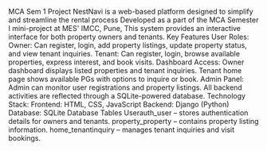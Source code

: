 MCA Sem 1 Project NestNavi is a web-based platform designed to simplify and streamline the rental process Developed as a part of the MCA Semester I mini-project at MES' IMCC, Pune, 
This system provides an interactive interface for both property owners and tenants.
Key Features 
User Roles: Owner: Can register, login, add property listings, update property status, and view tenant inquiries. Tenant: Can register, login, browse available properties, express interest, and book visits.
Dashboard Access: Owner dashboard displays listed properties and tenant inquiries. Tenant home page shows available PGs with options to inquire or book. Admin Panel: Admin can monitor user registrations and property listings. All backend activities are reflected through a SQLite-powered database.
Technology Stack: Frontend: HTML, CSS, JavaScript Backend: Django (Python) Database: SQLite
Database Tables Userauth_user – stores authentication details for owners and tenants. property_property – contains property listing information. home_tenantinquiry – manages tenant inquiries and visit bookings.
